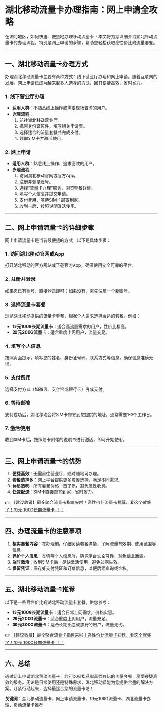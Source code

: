 # 湖北移动流量卡办理指南：网上申请全攻略

在湖北地区，如何快速、便捷地办理移动流量卡？本文将为您详细介绍湖北移动流量卡的办理流程，特别是网上申请的步骤，帮助您轻松获取高性价比的流量套餐。

---

## 一、湖北移动流量卡办理方式

办理湖北移动流量卡主要有两种方式：线下营业厅办理和网上申请。随着互联网的发展，网上申请已成为越来越多人选择的方式，因其便捷高效，省时省力。

### 1. 线下营业厅办理
- **适用人群**：不熟悉线上操作或需要现场咨询的用户。
- **办理流程**：
  1. 前往湖北移动营业厅。
  2. 携带身份证原件，填写相关申请表。
  3. 选择适合的流量套餐并完成支付。
  4. 领取SIM卡并激活使用。

### 2. 网上申请
- **适用人群**：熟悉线上操作、追求高效的用户。
- **办理流程**：
  1. 访问湖北移动官网或官方App。
  2. 注册并登录账号。
  3. 选择“流量卡办理”服务，浏览套餐详情。
  4. 填写个人信息并提交申请。
  5. 支付费用，等待SIM卡邮寄到家。
  6. 收到卡后，按照说明激活使用。

---

## 二、网上申请流量卡的详细步骤

网上申请流量卡是当前最便捷的方式，以下是具体步骤：

### 1. 访问湖北移动官网或App
打开湖北移动的官方网站或下载官方App，确保使用安全可靠的平台。

### 2. 注册并登录
如果您已有账号，直接登录即可；如果没有，需先注册一个新账号。

### 3. 选择流量卡套餐
浏览湖北移动提供的流量卡套餐，根据个人需求选择合适的套餐。例如：
- **19元100G长期流量卡**：适合高流量需求的用户，性价比极高。
- **29元200G流量卡**：适合重度上网用户，流量充足。

### 4. 填写个人信息
按照页面提示，填写您的姓名、身份证号码、联系方式等信息，确保信息准确无误。

### 5. 支付费用
选择支付方式（如微信、支付宝或银行卡）完成支付。

### 6. 等待邮寄
支付成功后，湖北移动会将SIM卡邮寄到您提供的地址，通常需要1-3个工作日。

### 7. 激活使用
收到SIM卡后，按照随卡附带的说明书进行激活，即可开始使用。

---

## 三、网上申请流量卡的优势

1. **便捷高效**：无需前往营业厅，随时随地可办理。
2. **套餐选择多**：网上平台提供更多套餐选择，满足不同需求。
3. **价格透明**：所有套餐价格一目了然，避免隐性收费。
4. **快速配送**：SIM卡直接邮寄到家，省时省力。

👉 [【建议收藏】最全聚合流量卡指南来啦！高性价比流量卡推荐，看这个就够了！19元 100G长期流量卡 ！！](https://bit.ly/Liuliangka)

---

## 四、办理流量卡的注意事项

1. **核实套餐内容**：在办理前，仔细阅读套餐详情，了解流量有效期、使用范围等信息。
2. **保护个人信息**：在填写个人信息时，确保平台安全可靠，避免信息泄露。
3. **及时激活**：收到SIM卡后，尽快激活使用，避免过期失效。
4. **保留凭证**：保存好支付凭证和订单信息，以便后续查询或维权。

---

## 五、湖北移动流量卡推荐

以下是一些高性价比的湖北移动流量卡套餐，供您参考：
- **19元100G长期流量卡**：适合日常上网需求，价格实惠。
- **29元200G流量卡**：适合重度上网用户，流量充足。
- **39元300G流量卡**：适合长期出差或旅行的用户，流量无忧。

👉 [【建议收藏】最全聚合流量卡指南来啦！高性价比流量卡推荐，看这个就够了！19元 100G长期流量卡 ！！](https://bit.ly/Liuliangka)

---

## 六、总结

通过网上申请湖北移动流量卡，您可以轻松获取高性价比的流量套餐，享受便捷高效的服务。无论是日常使用还是特殊需求，湖北移动都能为您提供合适的解决方案。赶紧行动起来，选择最适合您的流量卡吧！

**关键词**：湖北移动流量卡、网上申请流量卡、19元100G流量卡、湖北流量卡办理、移动流量卡推荐